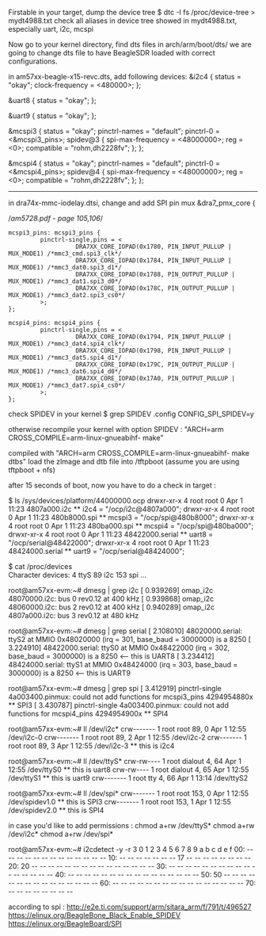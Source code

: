 Firstable in your target, dump the device tree
$ dtc -I fs /proc/device-tree > mydt4988.txt
    check all aliases in device tree showed in mydt4988.txt, especially uart, i2c, mcspi

Now go to your kernel directory, find dts files in arch/arm/boot/dts/
we are going to change dts file to have BeagleSDR loaded with correct configurations.

in am57xx-beagle-x15-revc.dts, add following devices:
&i2c4 {
	status = "okay";
	clock-frequency = <480000>;
};

&uart8 {
	status = "okay";
};

&uart9 {
	status = "okay";
};

&mcspi3 { 
       status = "okay";
       pinctrl-names = "default";
       pinctrl-0 = <&mcspi3_pins>;
       spidev@3 { 
              spi-max-frequency = <48000000>;
              reg = <0>; 
              compatible = "rohm,dh2228fv";
       };
};

&mcspi4 { 
       status = "okay";
       pinctrl-names = "default";
       pinctrl-0 = <&mcspi4_pins>;
       spidev@4 { 
              spi-max-frequency = <48000000>;
              reg = <0>; 
              compatible = "rohm,dh2228fv";
       };
};

------

in dra74x-mmc-iodelay.dtsi, change and add SPI pin mux
&dra7_pmx_core {

/*am5728.pdf - page 105,106*/

	mcspi3_pins: mcspi3_pins {
		     pinctrl-single,pins = <
		               DRA7XX_CORE_IOPAD(0x1780, PIN_INPUT_PULLUP | MUX_MODE1) /*mmc3_cmd.spi3_clk*/
		               DRA7XX_CORE_IOPAD(0x1784, PIN_INPUT_PULLUP | MUX_MODE1) /*mmc3_dat0.spi3_d1*/
		               DRA7XX_CORE_IOPAD(0x1788, PIN_OUTPUT_PULLUP | MUX_MODE1) /*mmc3_dat1.spi3_d0*/
		               DRA7XX_CORE_IOPAD(0x178C, PIN_OUTPUT_PULLUP | MUX_MODE1) /*mmc3_dat2.spi3_cs0*/
		     >;
	};

	mcspi4_pins: mcspi4_pins {
		     pinctrl-single,pins = <
		               DRA7XX_CORE_IOPAD(0x1794, PIN_INPUT_PULLUP | MUX_MODE1) /*mmc3_dat4.spi4_clk*/
		               DRA7XX_CORE_IOPAD(0x1798, PIN_INPUT_PULLUP | MUX_MODE1) /*mmc3_dat5.spi4_d1*/
		               DRA7XX_CORE_IOPAD(0x179C, PIN_OUTPUT_PULLUP | MUX_MODE1) /*mmc3_dat6.spi4_d0*/
		               DRA7XX_CORE_IOPAD(0x17A0, PIN_OUTPUT_PULLUP | MUX_MODE1) /*mmc3_dat7.spi4_cs0*/
		     >;
	};




check SPIDEV in your kernel
$ grep SPIDEV .config
CONFIG_SPI_SPIDEV=y

otherwise recompile your kernel with option SPIDEV :
"ARCH=arm CROSS_COMPILE=arm-linux-gnueabihf- make"

compiled with "ARCH=arm CROSS_COMPILE=arm-linux-gnueabihf- make dtbs"
load the zImage and dtb file into /tftpboot (assume you are using tftpboot + nfs)

after 15 seconds of boot, now you have to do a check in target :

$ ls /sys/devices/platform/44000000.ocp
drwxr-xr-x    4 root     root             0 Apr  1 11:23 4807a000.i2c    ** i2c4 = "/ocp/i2c@4807a000";
drwxr-xr-x    4 root     root             0 Apr  1 11:23 480b8000.spi    ** mcspi3 = "/ocp/spi@480b8000";
drwxr-xr-x    4 root     root             0 Apr  1 11:23 480ba000.spi    ** mcspi4 = "/ocp/spi@480ba000";
drwxr-xr-x    4 root     root             0 Apr  1 11:23 48422000.serial ** uart8 = "/ocp/serial@48422000";
drwxr-xr-x    4 root     root             0 Apr  1 11:23 48424000.serial ** uart9 = "/ocp/serial@48424000";

$ cat /proc/devices    
Character devices:
  4 ttyS
 89 i2c
153 spi
...

root@am57xx-evm:~# dmesg | grep i2c
[    0.939269] omap_i2c 48070000.i2c: bus 0 rev0.12 at 400 kHz
[    0.939868] omap_i2c 48060000.i2c: bus 2 rev0.12 at 400 kHz
[    0.940289] omap_i2c 4807a000.i2c: bus 3 rev0.12 at 480 kHz

root@am57xx-evm:~# dmesg | grep serial
[    2.108010] 48020000.serial: ttyS2 at MMIO 0x48020000 (irq = 301, base_baud = 3000000) is a 8250
[    3.224910] 48422000.serial: ttyS0 at MMIO 0x48422000 (irq = 302, base_baud = 3000000) is a 8250 <-- this is UART8
[    3.234412] 48424000.serial: ttyS1 at MMIO 0x48424000 (irq = 303, base_baud = 3000000) is a 8250 <-- this is UART9

root@am57xx-evm:~# dmesg | grep spi
[    3.412919] pinctrl-single 4a003400.pinmux: could not add functions for mcspi3_pins 4294954880x  ** SPI3
[    3.430787] pinctrl-single 4a003400.pinmux: could not add functions for mcspi4_pins 4294954900x  ** SPI4

root@am57xx-evm:~# ll /dev/i2c* 
crw-------    1 root     root       89,   0 Apr  1 12:55 /dev/i2c-0
crw-------    1 root     root       89,   2 Apr  1 12:55 /dev/i2c-2
crw-------    1 root     root       89,   3 Apr  1 12:55 /dev/i2c-3   ** this is i2c4

root@am57xx-evm:~# ll /dev/ttyS*
crw-rw----    1 root     dialout     4,  64 Apr  1 12:55 /dev/ttyS0   ** this is uart8
crw-rw----    1 root     dialout     4,  65 Apr  1 12:55 /dev/ttyS1   ** this is uart9
crw-------    1 root     tty         4,  66 Apr  1 13:14 /dev/ttyS2


root@am57xx-evm:~# ll /dev/spi*
crw-------    1 root     root      153,   0 Apr  1 12:55 /dev/spidev1.0   ** this is SPI3
crw-------    1 root     root      153,   1 Apr  1 12:55 /dev/spidev2.0   ** this is SPI4

in case you'd like to add permissions :
chmod a+rw /dev/ttyS*
chmod a+rw /dev/i2c*
chmod a+rw /dev/spi*


root@am57xx-evm:~# i2cdetect -y -r 3
     0  1  2  3  4  5  6  7  8  9  a  b  c  d  e  f
00:          -- -- -- -- -- -- -- -- -- -- -- -- -- 
10: -- -- -- -- -- -- -- 17 -- -- -- -- -- -- -- -- 
20: 20 -- -- -- -- -- -- -- -- -- -- -- -- -- -- -- 
30: -- -- -- -- -- -- -- -- -- -- -- -- -- -- -- -- 
40: -- -- -- -- -- -- -- -- -- -- -- -- -- -- -- -- 
50: 50 -- -- -- -- -- -- -- -- -- -- -- -- -- -- -- 
60: -- -- -- -- -- -- -- -- -- -- -- -- -- -- -- -- 
70: -- -- -- -- -- -- -- --    


according to spi :
http://e2e.ti.com/support/arm/sitara_arm/f/791/t/496527
https://elinux.org/BeagleBone_Black_Enable_SPIDEV
https://elinux.org/BeagleBoard/SPI